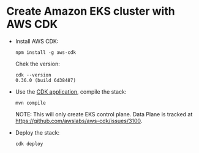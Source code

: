 # Create Amazon EKS cluster with AWS CDK

- Install AWS CDK:

	```
	npm install -g aws-cdk
	```

	Chek the version:

	```
	cdk --version
	0.36.0 (build 6d38487)
	```

- Use the [CDK application](https://github.com/arun-gupta/arun-gupta.github.io/tree/master/cdk-eks/myeks), compile the stack:

	```
	mvn compile
	```

	NOTE: This will only create EKS control plane. Data Plane is tracked at https://github.com/awslabs/aws-cdk/issues/3100.

- Deploy the stack:

	```
	cdk deploy
	```